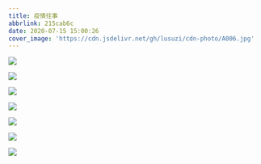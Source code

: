 ```yaml
---
title: 疫情往事
abbrlink: 215cab6c
date: 2020-07-15 15:00:26
cover_image: 'https://cdn.jsdelivr.net/gh/lusuzi/cdn-photo/A006.jpg'
---
```


![](https://cdn.jsdelivr.net/gh/lusuzi/cdn-photo/A001.jpg)

![](https://cdn.jsdelivr.net/gh/lusuzi/cdn-photo/A002.jpg)

![](https://cdn.jsdelivr.net/gh/lusuzi/cdn-photo/A003.jpg)

![](https://cdn.jsdelivr.net/gh/lusuzi/cdn-photo/A004.jpg)

![](https://cdn.jsdelivr.net/gh/lusuzi/cdn-photo/A005.jpg)

![](https://cdn.jsdelivr.net/gh/lusuzi/cdn-photo/A006.jpg)

![](https://cdn.jsdelivr.net/gh/lusuzi/cdn-photo/A007.jpg)